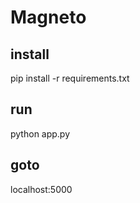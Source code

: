 # Magneto

## install
pip install -r requirements.txt

## run
python app.py

## goto
localhost:5000
